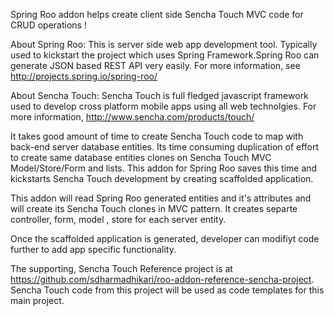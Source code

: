 
Spring Roo addon helps create client side Sencha Touch MVC code for CRUD operations ! 

About Spring Roo: This is server side web app development tool. Typically used to kickstart the project which uses Spring Framework.Spring Roo can generate JSON based REST API very easily. For more information, see http://projects.spring.io/spring-roo/

About Sencha Touch: Sencha Touch is full fledged javascript framework used to develop cross platform mobile apps using all web technolgies. For more information, http://www.sencha.com/products/touch/

It takes good amount of time to create Sencha Touch code to map with back-end server database entities. Its time consuming duplication of effort to create same database entities clones on Sencha Touch MVC Model/Store/Form and lists. This addon for Spring Roo saves this time and kickstarts Sencha Touch development by creating scaffolded application.

This addon will read Spring Roo generated entities and it's attributes and will create its Sencha Touch clones in MVC pattern. It creates separte controller, form, model , store for each server entity. 

Once the scaffolded application is generated, developer can modifiyt code further to add app specific functionality.

The supporting, Sencha Touch Reference project is at https://github.com/sdharmadhikari/roo-addon-reference-sencha-project.
Sencha Touch code from this project will be used as code templates for this main project.
